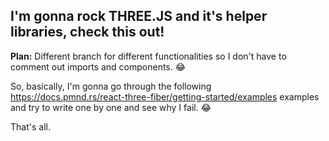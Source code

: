 ## I'm gonna rock THREE.JS and it's helper libraries, check this out!

**Plan:** Different branch for different functionalities so I don't have to comment out imports and components. 😂

So, basically, I'm gonna go through the following https://docs.pmnd.rs/react-three-fiber/getting-started/examples examples and try to write one by one and see why I fail. 😂

That's all.
